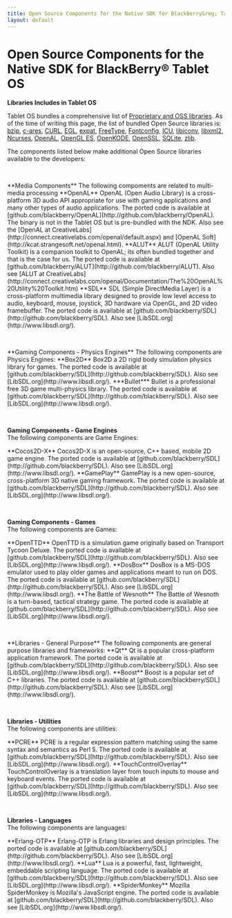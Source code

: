 ```yaml
---
title: Open Source Components for the Native SDK for BlackBerry&reg; Tablet OS
layout: default
---
```


# Open Source Components for the Native SDK for BlackBerry&reg; Tablet OS

**Libraries Includes in Tablet OS**

Tablet OS bundles a comprehensive list of
[Proprietary and OSS libraries](http://developer.blackberry.com/native/documentation/com.qnx.doc.native_sdk.devguide/com.qnx.doc.native_sdk.devguide/topic/libraries.html).
As of the time of writing this page, the list of bundled Open Source libraries is:
[bzip](http://bzip.org/), [c-ares](http://c-ares.haxx.se/), [CURL](http://curl.haxx.se/),
[EGL](http://www.khronos.org/egl/), [expat](http://expat.sourceforge.net/), [FreeType](http://www.freetype.org/),
[Fontconfig](http://www.freedesktop.org/wiki/software/fontconfig), [ICU](http://site.icu-project.org/),
[libiconv](http://www.gnu.org/s/libiconv/), [libxml2](http://xmlsoft.org/),
[Ncurses](http://www.gnu.org/software/ncurses/ncurses.html), [OpenAL](http://connect.creativelabs.com/openal/default.aspx),
[OpenGL ES](http://www.khronos.org/opengles/), [OpenKODE](http://www.khronos.org/openkode/),
[OpenSSL](http://www.openssl.org/), [SQLite](http://www.sqlite.org/), [zlib](http://zlib.net/).


The components listed below make additional Open Source libraries available to the developers:
  
  &nbsp;  

<a name="media"/>
**Media Components**  
The following compoments are related to multi-media processing

<a name="OpenAL"/>
**OpenAL**  
OpenAL (Open Audio Library) is a cross-platform 3D audio API appropriate for use with gaming applications and many other types of audio applications.  
The ported code is available at [github.com/blackberry/OpenAL](http://github.com/blackberry/OpenAL).  
The binary is not in the Tablet OS but is pre-bundled with the NDK.  
Also see the [OpenAL at CreativeLabs](http://connect.creativelabs.com/openal/default.aspx) and
[OpenAL Soft](http://kcat.strangesoft.net/openal.html).

<a name="ALUT"/>
**ALUT**  
ALUT (OpenAL Utility Toolkit) is a companion toolkit to OpenAL; its often bundled together and that is the case for us.  
The ported code is available at [github.com/blackberry/ALUT](http://github.com/blackberry/ALUT).  
Also see [ALUT at CreativeLabs](http://connect.creativelabs.com/openal/Documentation/The%20OpenAL%20Utility%20Toolkit.htm)

<a name="SDL"/>
**SDL**  
SDL (Simple DirectMedia Layer) is a cross-platform multimedia library designed to provide low level access to audio, keyboard, mouse, joystick, 3D hardware via OpenGL, and 2D video framebuffer.  
The ported code is available at [github.com/blackberry/SDL](http://github.com/blackberry/SDL).  
Also see [LibSDL.org](http://www.libsdl.org/).

  &nbsp;  

<a name="gaming"/>
**Gaming Components - Physics Engines**  
The following components are Physics Engines:

<a name="Box2D"/>
**Box2D**  
Box2D  a 2D rigid body simulation physics library for games.  
The ported code is available at [github.com/blackberry/SDL](http://github.com/blackberry/SDL).  
Also see [LibSDL.org](http://www.libsdl.org/).

<a name="Bullet"/>
***Bullet***
Bullet is a professional free 3D game multi-physics library.  
The ported code is available at [github.com/blackberry/SDL](http://github.com/blackberry/SDL).  
Also see [LibSDL.org](http://www.libsdl.org/).

  &nbsp;  

**Gaming Components - Game Engines**  
The following components are Game Engines:

<a name="Cocos2D-X"/>
**Cocos2D-X**  
Cocos2D-X is an open-source, C++ based, mobile 2D game engine.  
The ported code is available at [github.com/blackberry/SDL](http://github.com/blackberry/SDL).  
Also see [LibSDL.org](http://www.libsdl.org/).

<a name="GamePlay"/>
**GamePlay**  
GamePlay is a new open-source, cross-platform 3D native gaming framework.  
The ported code is available at [github.com/blackberry/SDL](http://github.com/blackberry/SDL).  
Also see [LibSDL.org](http://www.libsdl.org/).

  &nbsp;  

**Gaming Components - Games**  
The following components are Games:

<a name="OpenTTD"/>
**OpenTTD**  
OpenTTD is a simulation game originally based on Transport Tycoon Deluxe.  
The ported code is available at [github.com/blackberry/SDL](http://github.com/blackberry/SDL).  
Also see [LibSDL.org](http://www.libsdl.org/).

<a name="DosBox"/>
**DosBox**  
DosBox is a MS-DOS emulator used to play older games and applications meant to run on DOS.  
The ported code is available at [github.com/blackberry/SDL](http://github.com/blackberry/SDL).  
Also see [LibSDL.org](http://www.libsdl.org/).

<a name="Wesnoth"/>
**The Battle of Wesnoth**
The Battle of Wesnoth is a turn-based, tactical strategy game. 
The ported code is available at [github.com/blackberry/SDL](http://github.com/blackberry/SDL).  
Also see [LibSDL.org](http://www.libsdl.org/).

  &nbsp;  

<a name="libraries"/>
**Libraries - General Purpose**  
The following components are general purpose libraries and frameworks:

<a name="Qt"/>
**Qt**  
Qt is a popular cross-platform application framework.  
The ported code is available at [github.com/blackberry/SDL](http://github.com/blackberry/SDL).  
Also see [LibSDL.org](http://www.libsdl.org/).

<a name="Boost"/>
**Boost**  
Boost is a popular set of C++ libraries.  
The ported code is available at [github.com/blackberry/SDL](http://github.com/blackberry/SDL).  
Also see [LibSDL.org](http://www.libsdl.org/).

  &nbsp;  

**Libraries - Utilities**  
The following components are utilities:

<a name="PCRE"/>
**PCRE**  
PCRE is a regular expression pattern matching using the same syntax and semantics as Perl 5.  
The ported code is available at [github.com/blackberry/SDL](http://github.com/blackberry/SDL).  
Also see [LibSDL.org](http://www.libsdl.org/).

<a name="TouchControlOverlay"/>
**TouchControlOverlay**  
TouchControlOverlay is a translation layer from touch inputs to mouse and keyboard events.
The ported code is available at [github.com/blackberry/SDL](http://github.com/blackberry/SDL).  
Also see [LibSDL.org](http://www.libsdl.org/).

  &nbsp;  

**Libraries - Languages**  
The following components are languages:

<a name="Erlang"/>
<a name="Erlang-OTP"/>
**Erlang-OTP**  
Erlang-OTP is Erlang libraries and design principles.  
The ported code is available at [github.com/blackberry/SDL](http://github.com/blackberry/SDL).  
Also see [LibSDL.org](http://www.libsdl.org/).

<a name="Lua"/>
**Lua**  
Lua is a powerful, fast, lightweight, embeddable scripting language.  
The ported code is available at [github.com/blackberry/SDL](http://github.com/blackberry/SDL).  
Also see [LibSDL.org](http://www.libsdl.org/).

<a name="SpiderMonkey"/>
**SpiderMonkey**  
Mozilla SpiderMonkey is  Mozilla's JavaScript engine.  
The ported code is available at [github.com/blackberry/SDL](http://github.com/blackberry/SDL).  
Also see [LibSDL.org](http://www.libsdl.org/).




